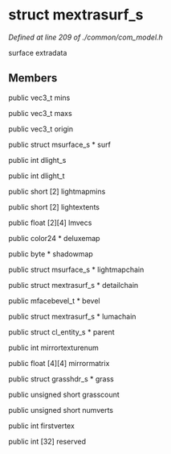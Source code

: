 # struct mextrasurf_s

*Defined at line 209 of ./common/com_model.h*

 surface extradata



## Members

public vec3_t mins

public vec3_t maxs

public vec3_t origin

public struct msurface_s * surf

public int dlight_s

public int dlight_t

public short [2] lightmapmins

public short [2] lightextents

public float [2][4] lmvecs

public color24 * deluxemap

public byte * shadowmap

public struct msurface_s * lightmapchain

public struct mextrasurf_s * detailchain

public mfacebevel_t * bevel

public struct mextrasurf_s * lumachain

public struct cl_entity_s * parent

public int mirrortexturenum

public float [4][4] mirrormatrix

public struct grasshdr_s * grass

public unsigned short grasscount

public unsigned short numverts

public int firstvertex

public int [32] reserved



